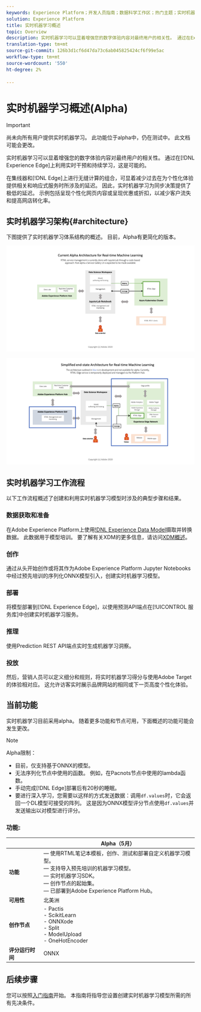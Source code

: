 ```yaml
---
keywords: Experience Platform；开发人员指南；数据科学工作区；热门主题；实时机器学习；
solution: Experience Platform
title: 实时机器学习概述
topic: Overview
description: 实时机器学习可以显着增强您的数字体验内容对最终用户的相关性。 通过在Experience Edge上利用实时参考和持续学习，可以实现这一点。
translation-type: tm+mt
source-git-commit: 126b3d1cf6d47da73c6ab045825424cf6f99e5ac
workflow-type: tm+mt
source-wordcount: '550'
ht-degree: 2%

---
```



# 实时机器学习概述(Alpha)

>[!IMPORTANT]
>
>尚未向所有用户提供实时机器学习。 此功能位于alpha中，仍在测试中。 此文档可能会更改。

实时机器学习可以显着增强您的数字体验内容对最终用户的相关性。 通过在[!DNL Experience Edge]上利用实时干预和持续学习，这是可能的。

在集线器和[!DNL Edge]上进行无缝计算的组合，可显着减少过去在为个性化体验提供相关和响应式服务时所涉及的延迟。 因此，实时机器学习为同步决策提供了极低的延迟。 示例包括呈现个性化网页内容或呈现优惠或折扣，以减少客户流失和提高网店转化率。

## 实时机器学习架构{#architecture}

下图提供了实时机器学习体系结构的概述。 目前，Alpha有更简化的版本。

![阿尔法](../images/rtml/alpha-arch.png)

![简化的概述](../images/rtml/end-to-end-arch.png)

## 实时机器学习工作流程

以下工作流程概述了创建和利用实时机器学习模型时涉及的典型步骤和结果。

### 数据获取和准备

在Adobe Experience Platform上使用[!DNL Experience Data Model](XDM)摄取并转换数据。 此数据用于模型培训。 要了解有关XDM的更多信息，请访问[XDM概述](../../xdm/home.md)。

### 创作

通过从头开始创作或将其作为Adobe Experience Platform Jupyter Notebooks中经过预先培训的序列化ONNX模型引入，创建实时机器学习模型。

### 部署

将模型部署到[!DNL Experience Edge]，以使用预测API端点在[!UICONTROL 服务库]中创建实时机器学习服务。

### 推理

使用Prediction REST API端点实时生成机器学习洞察。

### 投放

然后，营销人员可以定义细分和规则，将实时机器学习得分与使用Adobe Target的体验相对应。 这允许访客实时展示品牌网站的相同或下一页高度个性化体验。

## 当前功能

实时机器学习目前采用alpha。 随着更多功能和节点可用，下面概述的功能可能会发生更改。

>[!NOTE]
>
> Alpha限制：
> - 目前，仅支持基于ONNX的模型。
> - 无法序列化节点中使用的函数。 例如，在Pacnots节点中使用的lambda函数。
> - 手动完成[!DNL Edge]部署后有20秒的睡眠。
> - 要进行深入学习，您需要以这样的方式发送数据：调用`df.values`时，它会返回一个DL模型可接受的阵列。 这是因为ONNX模型评分节点使用`df.values`并发送输出以对模型进行评分。



### 功能:

|  | Alpha（5月） |
| --- | --- |
| **功能** |  — 使用RTML笔记本模板，创作、测试和部署自定义机器学习模型。 <br>  — 支持导入预先培训的机器学习模型。<br>  — 实时机器学习SDK。<br>  — 创作节点的起始集。<br>  — 已部署到Adobe Experience Platform Hub。 |
| **可用性** | 北美洲 |
| **创作节点** | - Pactis <br> - ScikitLearn <br> - ONNXode <br> - Split <br> - ModelUpload <br> - OneHotEncoder |
| **评分运行时间** | ONNX |

## 后续步骤

您可以按照[入门指南](./getting-started.md)开始。 本指南将指导您设置创建实时机器学习模型所需的所有先决条件。

